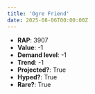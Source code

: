 ```yaml
---
title: 'Ogre Friend'
date: 2025-08-06T00:00:00Z
---
```

- **RAP**: 3907
- **Value**: -1
- **Demand level**: -1
- **Trend**: -1
- **Projected?**: True
- **Hyped?**: True
- **Rare?**: True

